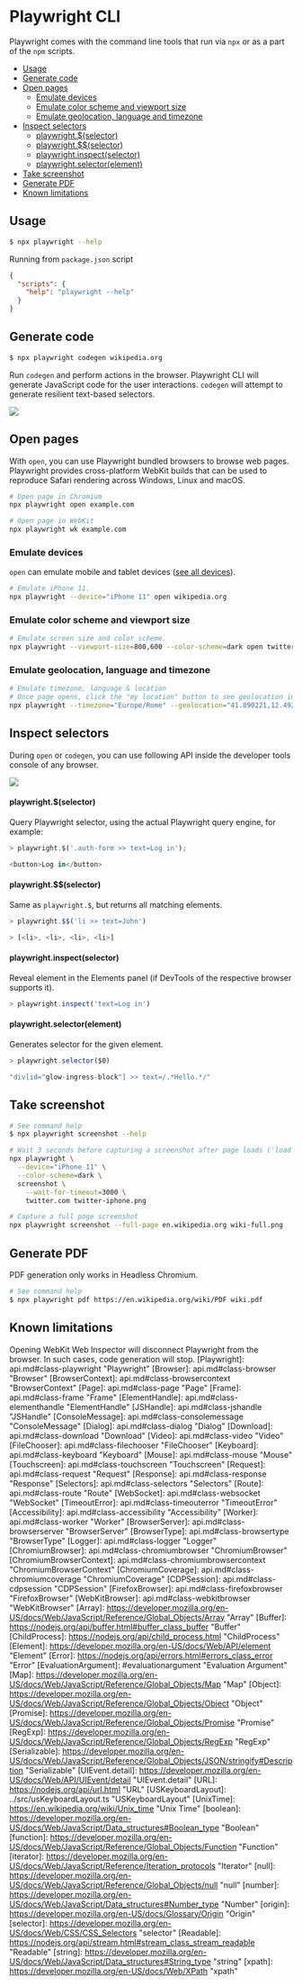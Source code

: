 <!-- THIS FILE IS NOW GENERATED -->

# Playwright CLI

Playwright comes with the command line tools that run via `npx` or as a part of
the `npm` scripts.

<!-- GEN:toc -->
- [Usage](#usage)
- [Generate code](#generate-code)
- [Open pages](#open-pages)
  * [Emulate devices](#emulate-devices)
  * [Emulate color scheme and viewport size](#emulate-color-scheme-and-viewport-size)
  * [Emulate geolocation, language and timezone](#emulate-geolocation-language-and-timezone)
- [Inspect selectors](#inspect-selectors)
    - [playwright.$(selector)](#playwrightselector)
    - [playwright.$$(selector)](#playwrightselector-1)
    - [playwright.inspect(selector)](#playwrightinspectselector)
    - [playwright.selector(element)](#playwrightselectorelement)
- [Take screenshot](#take-screenshot)
- [Generate PDF](#generate-pdf)
- [Known limitations](#known-limitations)
<!-- GEN:stop -->

## Usage

```sh
$ npx playwright --help
```

Running from `package.json` script

```json
{
  "scripts": {
    "help": "playwright --help"
  }
}
```

## Generate code

```sh
$ npx playwright codegen wikipedia.org
```

Run `codegen` and perform actions in the browser. Playwright CLI will generate
JavaScript code for the user interactions. `codegen` will attempt to generate
resilient text-based selectors.

<img
src="https://user-images.githubusercontent.com/284612/92536033-7e7ebe00-f1ed-11ea-9e1a-7cbd912e3391.gif">

## Open pages

With `open`, you can use Playwright bundled browsers to browse web pages.
Playwright provides cross-platform WebKit builds that can be used to reproduce
Safari rendering across Windows, Linux and macOS.

```sh
# Open page in Chromium
npx playwright open example.com
```

```sh
# Open page in WebKit
npx playwright wk example.com
```

### Emulate devices

`open` can emulate mobile and tablet devices
([see all devices](https://github.com/microsoft/playwright/blob/master/src/server/deviceDescriptors.ts)).

```sh
# Emulate iPhone 11.
npx playwright --device="iPhone 11" open wikipedia.org
```

### Emulate color scheme and viewport size

```sh
# Emulate screen size and color scheme.
npx playwright --viewport-size=800,600 --color-scheme=dark open twitter.com
```

### Emulate geolocation, language and timezone

```sh
# Emulate timezone, language & location
# Once page opens, click the "my location" button to see geolocation in action
npx playwright --timezone="Europe/Rome" --geolocation="41.890221,12.492348" --lang="it-IT" open maps.google.com
```

## Inspect selectors

During `open` or `codegen`, you can use following API inside the developer tools
console of any browser.

<img
src="https://user-images.githubusercontent.com/284612/92536317-37dd9380-f1ee-11ea-875d-daf1b206dd56.png">

#### playwright.$(selector)

Query Playwright selector, using the actual Playwright query engine, for
example:

```js
> playwright.$('.auth-form >> text=Log in');

<button>Log in</button>
```

#### playwright.$$(selector)

Same as `playwright.$`, but returns all matching elements.

```js
> playwright.$$('li >> text=John')

> [<li>, <li>, <li>, <li>]
```

#### playwright.inspect(selector)

Reveal element in the Elements panel (if DevTools of the respective browser
supports it).

```js
> playwright.inspect('text=Log in')
```

#### playwright.selector(element)

Generates selector for the given element.

```js
> playwright.selector($0)

"div[id="glow-ingress-block"] >> text=/.*Hello.*/"
```

## Take screenshot

```sh
# See command help
$ npx playwright screenshot --help
```

```sh
# Wait 3 seconds before capturing a screenshot after page loads ('load' event fires)
npx playwright \
  --device="iPhone 11" \
  --color-scheme=dark \
  screenshot \
    --wait-for-timeout=3000 \
    twitter.com twitter-iphone.png
```

```sh
# Capture a full page screenshot
npx playwright screenshot --full-page en.wikipedia.org wiki-full.png
```

## Generate PDF

PDF generation only works in Headless Chromium.

```sh
# See command help
$ npx playwright pdf https://en.wikipedia.org/wiki/PDF wiki.pdf
```

## Known limitations

Opening WebKit Web Inspector will disconnect Playwright from the browser. In
such cases, code generation will stop.
[Playwright]: api.md#class-playwright "Playwright"
[Browser]: api.md#class-browser "Browser"
[BrowserContext]: api.md#class-browsercontext "BrowserContext"
[Page]: api.md#class-page "Page"
[Frame]: api.md#class-frame "Frame"
[ElementHandle]: api.md#class-elementhandle "ElementHandle"
[JSHandle]: api.md#class-jshandle "JSHandle"
[ConsoleMessage]: api.md#class-consolemessage "ConsoleMessage"
[Dialog]: api.md#class-dialog "Dialog"
[Download]: api.md#class-download "Download"
[Video]: api.md#class-video "Video"
[FileChooser]: api.md#class-filechooser "FileChooser"
[Keyboard]: api.md#class-keyboard "Keyboard"
[Mouse]: api.md#class-mouse "Mouse"
[Touchscreen]: api.md#class-touchscreen "Touchscreen"
[Request]: api.md#class-request "Request"
[Response]: api.md#class-response "Response"
[Selectors]: api.md#class-selectors "Selectors"
[Route]: api.md#class-route "Route"
[WebSocket]: api.md#class-websocket "WebSocket"
[TimeoutError]: api.md#class-timeouterror "TimeoutError"
[Accessibility]: api.md#class-accessibility "Accessibility"
[Worker]: api.md#class-worker "Worker"
[BrowserServer]: api.md#class-browserserver "BrowserServer"
[BrowserType]: api.md#class-browsertype "BrowserType"
[Logger]: api.md#class-logger "Logger"
[ChromiumBrowser]: api.md#class-chromiumbrowser "ChromiumBrowser"
[ChromiumBrowserContext]: api.md#class-chromiumbrowsercontext "ChromiumBrowserContext"
[ChromiumCoverage]: api.md#class-chromiumcoverage "ChromiumCoverage"
[CDPSession]: api.md#class-cdpsession "CDPSession"
[FirefoxBrowser]: api.md#class-firefoxbrowser "FirefoxBrowser"
[WebKitBrowser]: api.md#class-webkitbrowser "WebKitBrowser"
[Array]: https://developer.mozilla.org/en-US/docs/Web/JavaScript/Reference/Global_Objects/Array "Array"
[Buffer]: https://nodejs.org/api/buffer.html#buffer_class_buffer "Buffer"
[ChildProcess]: https://nodejs.org/api/child_process.html "ChildProcess"
[Element]: https://developer.mozilla.org/en-US/docs/Web/API/element "Element"
[Error]: https://nodejs.org/api/errors.html#errors_class_error "Error"
[EvaluationArgument]: #evaluationargument "Evaluation Argument"
[Map]: https://developer.mozilla.org/en-US/docs/Web/JavaScript/Reference/Global_Objects/Map "Map"
[Object]: https://developer.mozilla.org/en-US/docs/Web/JavaScript/Reference/Global_Objects/Object "Object"
[Promise]: https://developer.mozilla.org/en-US/docs/Web/JavaScript/Reference/Global_Objects/Promise "Promise"
[RegExp]: https://developer.mozilla.org/en-US/docs/Web/JavaScript/Reference/Global_Objects/RegExp "RegExp"
[Serializable]: https://developer.mozilla.org/en-US/docs/Web/JavaScript/Reference/Global_Objects/JSON/stringify#Description "Serializable"
[UIEvent.detail]: https://developer.mozilla.org/en-US/docs/Web/API/UIEvent/detail "UIEvent.detail"
[URL]: https://nodejs.org/api/url.html "URL"
[USKeyboardLayout]: ../src/usKeyboardLayout.ts "USKeyboardLayout"
[UnixTime]: https://en.wikipedia.org/wiki/Unix_time "Unix Time"
[boolean]: https://developer.mozilla.org/en-US/docs/Web/JavaScript/Data_structures#Boolean_type "Boolean"
[function]: https://developer.mozilla.org/en-US/docs/Web/JavaScript/Reference/Global_Objects/Function "Function"
[iterator]: https://developer.mozilla.org/en-US/docs/Web/JavaScript/Reference/Iteration_protocols "Iterator"
[null]: https://developer.mozilla.org/en-US/docs/Web/JavaScript/Reference/Global_Objects/null "null"
[number]: https://developer.mozilla.org/en-US/docs/Web/JavaScript/Data_structures#Number_type "Number"
[origin]: https://developer.mozilla.org/en-US/docs/Glossary/Origin "Origin"
[selector]: https://developer.mozilla.org/en-US/docs/Web/CSS/CSS_Selectors "selector"
[Readable]: https://nodejs.org/api/stream.html#stream_class_stream_readable "Readable"
[string]: https://developer.mozilla.org/en-US/docs/Web/JavaScript/Data_structures#String_type "string"
[xpath]: https://developer.mozilla.org/en-US/docs/Web/XPath "xpath"
